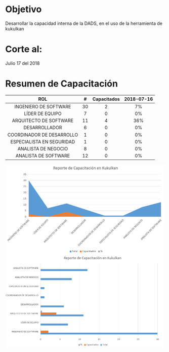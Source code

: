 # Objetivo
Desarrollar la capacidad interna de la DADS, en el uso de la herramienta de kukulkan

# Corte al:
Julio 17 del 2018

# Resumen de Capacitación

|               ROL               |  # | Capacitados | 2018-07-16 |
|:-------------------------------:|:--:|:-----------:|:----------:|
|    INGENIERO   DE SOFTWARE      | 30 |      2      |     7%     |
| LÍDER DE   EQUIPO               |  7 |      0      |     0%     |
| ARQUITECTO   DE SOFTWARE        | 11 |      4      |     36%    |
| DESARROLLADOR                   |  6 |      0      |     0%     |
|    COORDINADOR   DE DESARROLLO  |  1 |      0      |     0%     |
|    ESPECIALISTA   EN SEGURIDAD  |  1 |      0      |     0%     |
| ANALISTA   DE NEGOCIO           |  8 |      0      |     0%     |
| ANALISTA   DE SOFTWARE          | 12 |      0      |     0%     |


![Avance](avance-01.PNG)
![Avance](avance-02.PNG)
